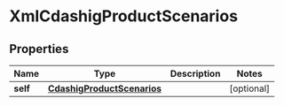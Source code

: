 
# XmlCdashigProductScenarios

## Properties
| Name | Type | Description | Notes |
| ------------ | ------------- | ------------- | ------------- |
| **self** | [**CdashigProductScenarios**](CdashigProductScenarios.md) |  |  [optional] |



